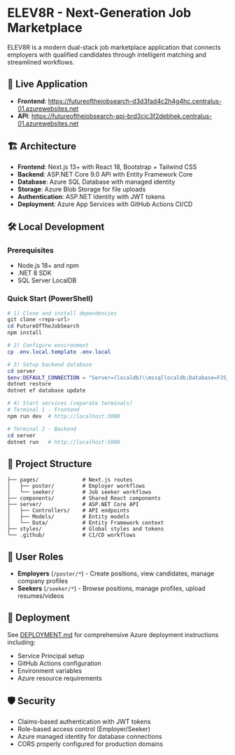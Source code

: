 # ELEV8R - Next-Generation Job Marketplace

ELEV8R is a modern dual-stack job marketplace application that connects employers with qualified candidates through intelligent matching and streamlined workflows.

## 🚀 Live Application

- **Frontend**: https://futureofthejobsearch-d3d3fad4c2h4g4hc.centralus-01.azurewebsites.net
- **API**: https://futureofthejobsearch-api-brd3cjc3f2debhek.centralus-01.azurewebsites.net

## 🏗️ Architecture

- **Frontend**: Next.js 13+ with React 18, Bootstrap + Tailwind CSS
- **Backend**: ASP.NET Core 9.0 API with Entity Framework Core
- **Database**: Azure SQL Database with managed identity
- **Storage**: Azure Blob Storage for file uploads
- **Authentication**: ASP.NET Identity with JWT tokens
- **Deployment**: Azure App Services with GitHub Actions CI/CD

## 🛠️ Local Development

### Prerequisites
- Node.js 18+ and npm
- .NET 8 SDK
- SQL Server LocalDB

### Quick Start (PowerShell)

```powershell
# 1) Clone and install dependencies
git clone <repo-url>
cd FutureOfTheJobSearch
npm install

# 2) Configure environment
cp .env.local.template .env.local

# 3) Setup backend database
cd server
$env:DEFAULT_CONNECTION = "Server=(localdb)\\mssqllocaldb;Database=FJS_dev;Trusted_Connection=True;MultipleActiveResultSets=true"
dotnet restore
dotnet ef database update

# 4) Start services (separate terminals)
# Terminal 1 - Frontend
npm run dev  # http://localhost:3000

# Terminal 2 - Backend  
cd server
dotnet run   # http://localhost:5000
```

## 📁 Project Structure

```
├── pages/              # Next.js routes
│   ├── poster/         # Employer workflows
│   └── seeker/         # Job seeker workflows
├── components/         # Shared React components
├── server/             # ASP.NET Core API
│   ├── Controllers/    # API endpoints
│   ├── Models/         # Entity models
│   └── Data/           # Entity Framework context
├── styles/             # Global styles and tokens
└── .github/            # CI/CD workflows
```

## 🔐 User Roles

- **Employers** (`/poster/*`) - Create positions, view candidates, manage company profiles
- **Seekers** (`/seeker/*`) - Browse positions, manage profiles, upload resumes/videos

## 🚀 Deployment

See [DEPLOYMENT.md](./DEPLOYMENT.md) for comprehensive Azure deployment instructions including:
- Service Principal setup
- GitHub Actions configuration
- Environment variables
- Azure resource requirements

## 🛡️ Security

- Claims-based authentication with JWT tokens
- Role-based access control (Employer/Seeker)
- Azure managed identity for database connections
- CORS properly configured for production domains
